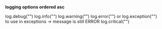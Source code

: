 **logging options ordered asc**

log.debug("")
log.info("")
log.warning("")
log.error("") or log.exception("") to use in exceptions -> message is still ERROR
log.critical("")